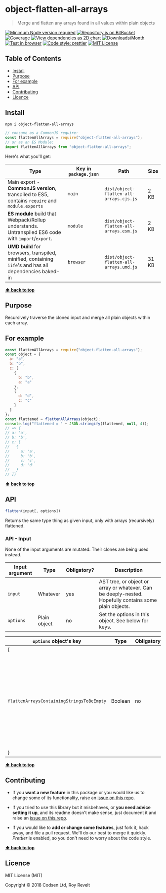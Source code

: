 # object-flatten-all-arrays

> Merge and flatten any arrays found in all values within plain objects

[![Minimum Node version required][node-img]][node-url]
[![Repository is on BitBucket][bitbucket-img]][bitbucket-url]
[![Coverage][cov-img]][cov-url]
[![View dependencies as 2D chart][deps2d-img]][deps2d-url]
[![Downloads/Month][downloads-img]][downloads-url]
[![Test in browser][runkit-img]][runkit-url]
[![Code style: prettier][prettier-img]][prettier-url]
[![MIT License][license-img]][license-url]

## Table of Contents

- [Install](#markdown-header-install)
- [Purpose](#markdown-header-purpose)
- [For example](#markdown-header-for-example)
- [API](#markdown-header-api)
- [Contributing](#markdown-header-contributing)
- [Licence](#markdown-header-licence)

## Install

```sh
npm i object-flatten-all-arrays
```

```js
// consume as a CommonJS require:
const flattenAllArrays = require("object-flatten-all-arrays");
// or as an ES Module:
import flattenAllArrays from "object-flatten-all-arrays";
```

Here's what you'll get:

| Type                                                                                                    | Key in `package.json` | Path                                    | Size  |
| ------------------------------------------------------------------------------------------------------- | --------------------- | --------------------------------------- | ----- |
| Main export - **CommonJS version**, transpiled to ES5, contains `require` and `module.exports`          | `main`                | `dist/object-flatten-all-arrays.cjs.js` | 2 KB  |
| **ES module** build that Webpack/Rollup understands. Untranspiled ES6 code with `import`/`export`.      | `module`              | `dist/object-flatten-all-arrays.esm.js` | 2 KB  |
| **UMD build** for browsers, transpiled, minified, containing `iife`'s and has all dependencies baked-in | `browser`             | `dist/object-flatten-all-arrays.umd.js` | 31 KB |

**[⬆ back to top](#markdown-header-object-flatten-all-arrays)**

## Purpose

Recursively traverse the cloned input and merge all plain objects within each array.

## For example

```js
const flattenAllArrays = require("object-flatten-all-arrays");
const object = {
  a: "a",
  b: "b",
  c: [
    {
      b: "b",
      a: "a"
    },
    {
      d: "d",
      c: "c"
    }
  ]
};
const flattened = flattenAllArrays(object);
console.log("flattened = " + JSON.stringify(flattened, null, 4));
// => {
// a: 'a',
// b: 'b',
// c: [
//   {
//     a: 'a',
//     b: 'b',
//     c: 'c',
//     d: 'd'
//   }
// ]}
```

**[⬆ back to top](#markdown-header-object-flatten-all-arrays)**

## API

```js
flatten(input[, options])
```

Returns the same type thing as given input, only with arrays (recursively) flattened.

### API - Input

None of the input arguments are mutated. Their clones are being used instead.

| Input argument | Type         | Obligatory? | Description                                                                                            |
| -------------- | ------------ | ----------- | ------------------------------------------------------------------------------------------------------ |
| `input`        | Whatever     | yes         | AST tree, or object or array or whatever. Can be deeply-nested. Hopefully contains some plain objects. |
| `options`      | Plain object | no          | Set the options in this object. See below for keys.                                                    |

| `options` object's key                    | Type    | Obligatory? | Default | Description                                                                                                                                     |
| ----------------------------------------- | ------- | ----------- | ------- | ----------------------------------------------------------------------------------------------------------------------------------------------- |
| {                                         |         |             |         |
| `flattenArraysContainingStringsToBeEmpty` | Boolean | no          | `false` | If any arrays contain strings, flatten them to be empty thing. This is turned off by default, but it's what you actually need most of the time. |
| }                                         |         |             |         |

**[⬆ back to top](#markdown-header-object-flatten-all-arrays)**

## Contributing

- If you **want a new feature** in this package or you would like us to change some of its functionality, raise an [issue on this repo](https://bitbucket.org/codsen/object-flatten-all-arrays/issues/new).

- If you tried to use this library but it misbehaves, or **you need advice setting it up**, and its readme doesn't make sense, just document it and raise an [issue on this repo](https://bitbucket.org/codsen/object-flatten-all-arrays/issues/new).

- If you would like to **add or change some features**, just fork it, hack away, and file a pull request. We'll do our best to merge it quickly. _Prettier_ is enabled, so you don't need to worry about the code style.

**[⬆ back to top](#markdown-header-object-flatten-all-arrays)**

## Licence

MIT License (MIT)

Copyright © 2018 Codsen Ltd, Roy Revelt

[node-img]: https://img.shields.io/node/v/object-flatten-all-arrays.svg?style=flat-square&label=works%20on%20node
[node-url]: https://www.npmjs.com/package/object-flatten-all-arrays
[bitbucket-img]: https://img.shields.io/badge/repo-on%20BitBucket-brightgreen.svg?style=flat-square
[bitbucket-url]: https://bitbucket.org/codsen/object-flatten-all-arrays
[cov-img]: https://coveralls.io/repos/bitbucket/codsen/object-flatten-all-arrays/badge.svg?style=flat-square&branch=master
[cov-url]: https://coveralls.io/bitbucket/codsen/object-flatten-all-arrays?branch=master
[deps2d-img]: https://img.shields.io/badge/deps%20in%202D-see_here-08f0fd.svg?style=flat-square
[deps2d-url]: http://npm.anvaka.com/#/view/2d/object-flatten-all-arrays
[downloads-img]: https://img.shields.io/npm/dm/object-flatten-all-arrays.svg?style=flat-square
[downloads-url]: https://npmcharts.com/compare/object-flatten-all-arrays
[runkit-img]: https://img.shields.io/badge/runkit-test_in_browser-a853ff.svg?style=flat-square
[runkit-url]: https://npm.runkit.com/object-flatten-all-arrays
[prettier-img]: https://img.shields.io/badge/code_style-prettier-ff69b4.svg?style=flat-square
[prettier-url]: https://prettier.io
[license-img]: https://img.shields.io/badge/licence-MIT-51c838.svg?style=flat-square
[license-url]: https://bitbucket.org/codsen/object-flatten-all-arrays
